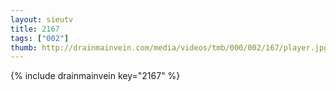 ```yaml
--- 
layout: sieutv
title: 2167
tags: ["002"]
thumb: http://drainmainvein.com/media/videos/tmb/000/002/167/player.jpg
---
```

{% include drainmainvein key="2167" %} 
